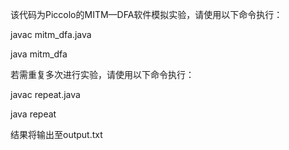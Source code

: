 该代码为Piccolo的MITM—DFA软件模拟实验，请使用以下命令执行：

javac mitm_dfa.java

java mitm_dfa

若需重复多次进行实验，请使用以下命令执行：

javac repeat.java

java repeat

结果将输出至output.txt
